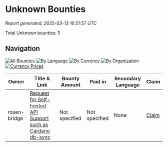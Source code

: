 # Unknown Bounties

*Report generated: 2025-03-13 16:51:57 UTC*

Total Unknown bounties: **1**

## Navigation

[![All Bounties](https://img.shields.io/badge/All_Bounties-103-blue)](../all.md) [![By Language](https://img.shields.io/badge/By_Language-6-green)](../all.md#bounties-by-programming-language) [![By Currency](https://img.shields.io/badge/By_Currency-7-yellow)](../all.md#bounties-by-currency) [![By Organization](https://img.shields.io/badge/By_Organization-5-orange)](../all.md#bounties-by-organization) [![Currency Prices](https://img.shields.io/badge/Currency_Prices-5-purple)](../currency_prices.md)

|Owner|Title & Link|Bounty Amount|Paid in|Secondary Language|Claim|
|---|---|---|---|---|---|
| rosen-bridge | [Request for Self-hosted API Support  such as Cardano db-sync](https://github.com/rosen-bridge/operation/issues/5) | Not specified | Not specified | None | [Claim](https://github.com/ErgoDevs/Ergo-Bounties/new/main?filename=submissions/rosen-bridge-operation-5.json&value=%7B%0A%20%20%22contributor%22%3A%20%22YOUR_GITHUB_USERNAME%22%2C%0A%20%20%22wallet_address%22%3A%20%22YOUR_WALLET_ADDRESS%22%2C%0A%20%20%22contact_method%22%3A%20%22YOUR_CONTACT_INFO%22%2C%0A%20%20%22work_link%22%3A%20%22%22%2C%0A%20%20%22work_title%22%3A%20%22Request%20for%20Self-hosted%20API%20Support%20%20such%20as%20Cardano%20db-sync%22%2C%0A%20%20%22bounty_id%22%3A%20%22rosen-bridge/operation%235%22%2C%0A%20%20%22original_issue_link%22%3A%20%22https%3A//github.com/rosen-bridge/operation/issues/5%22%2C%0A%20%20%22payment_currency%22%3A%20%22Not%20specified%22%2C%0A%20%20%22bounty_value%22%3A%200%2C%0A%20%20%22status%22%3A%20%22in-progress%22%2C%0A%20%20%22submission_date%22%3A%20%22%22%2C%0A%20%20%22expected_completion%22%3A%20%22YYYY-MM-DD%22%2C%0A%20%20%22description%22%3A%20%22I%20am%20working%20on%20this%20bounty%22%2C%0A%20%20%22review_notes%22%3A%20%22%22%2C%0A%20%20%22payment_tx_id%22%3A%20%22%22%2C%0A%20%20%22payment_date%22%3A%20%22%22%0A%7D&message=Claim%20Bounty%20rosen-bridge/operation%235&description=I%20want%20to%20claim%20this%20bounty%20posted%20by%20ccgarant.%0A%0ABounty:%20Request%20for%20Self-hosted%20API%20Support%20%20such%20as%20Cardano%20db-sync) |
